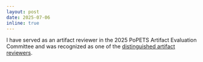 ```yaml
---
layout: post
date: 2025-07-06
inline: true
---
```


I have served as an artifact reviewer in the 2025 PoPETS Artifact Evaluation Committee and was recognized as one of the [distinguished artifact reviewers](https://petsymposium.org/reviewer-awards.php). 